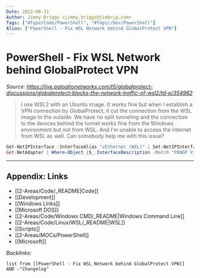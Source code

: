 ```yaml
---
Date: 2022-08-31
Author: Jimmy Briggs <jimmy.briggs@jimbrig.com>
Tags: ["#Type/Code/PowerShell", "#Topic/Dev/PowerShell"]
Alias: ["PowerShell - Fix WSL Network behind GlobalProtect VPN"]
---
```


# PowerShell - Fix WSL Network behind GlobalProtect VPN

*Source: https://live.paloaltonetworks.com/t5/globalprotect-discussions/globalprotect-blocks-the-network-traffic-of-wsl2/td-p/354962*

> I use WSL2 with an Ubuntu image. It works fine but when I establish a VPN connection by GlobalProtect, it cut the connection from the WSL image to the outside. We have no split tunneling and the connection to the devices behind the tunnel works fine from the Windows environment but not from WSL. And I'm unable to access the internet from WSL as well. Can somebody help me with this issue?

```powershell
Get-NetIPInterface -InterfaceAlias "vEthernet (WSL)" | Set-NetIPInterface -InterfaceMetric 1
Get-NetAdapter | Where-Object {$_.InterfaceDescription -Match "PANGP Virtual Ethernet Adapter #2"} | Set-NetIPInterface -InterfaceMetric 6000
```

***

## Appendix: Links

- [[2-Areas/Code/_README|Code]]
- [[Development]]
- [[Windows Links]]
- [[Microsoft DOS]]
- [[2-Areas/Code/Windows CMD/_README|Windows Command Line]]
- [[2-Areas/Code/Linux/WSL/_README|WSL]]
- [[Scripts]]
- [[2-Areas/MOCs/PowerShell]]
- [[Microsoft]]

*Backlinks:*

```dataview
list from [[PowerShell - Fix WSL Network behind GlobalProtect VPN]] AND -"Changelog"
```
